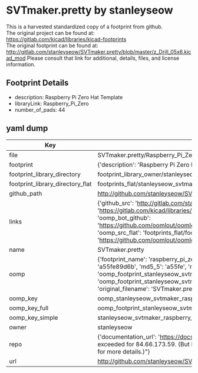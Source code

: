 # SVTmaker.pretty by stanleyseow  
This is a harvested standardized copy of a footprint from github.  
The original project can be found at:  
https://gitlab.com/kicad/libraries/kicad-footprints  
The original footprint can be found at:
http://gitlab.com/stanleyseow/SVTmaker.pretty/blob/master/z_Drill_05x6.kicad_mod
Please consult that link for additional, details, files, and license information.  
## Footprint Details
* description: Raspberry Pi Zero Hat Template  
* libraryLink: Raspberry_Pi_Zero  
* number_of_pads: 44  
## yaml dump  
| Key | Value |  
| --- | --- |  
| file | SVTmaker.pretty/Raspberry_Pi_Zero.kicad_mod |  
| footprint | {'description': 'Raspberry Pi Zero Hat Template', 'libraryLink': 'Raspberry_Pi_Zero', 'number_of_pads': 44} |  
| footprint_library_directory | footprint_library_owner/stanleyseow_SVTmaker.pretty |  
| footprint_library_directory_flat | footprints_flat/stanleyseow_svtmaker_raspberry_pi_zero/working |  
| github_path | http://github.com/stanleyseow/SVTmaker.pretty/blob/master/Raspberry_Pi_Zero.kicad_mod |  
| links | {'github_src': 'http://gitlab.com/stanleyseow/SVTmaker.pretty/blob/master/z_Drill_05x6.kicad_mod', 'github_src_repo': 'https://gitlab.com/kicad/libraries/kicad-footprints', 'oomp_bot': 'footprints/stanleyseow_svtmaker_raspberry_pi_zero/working', 'oomp_bot_github': 'https://github.com/oomlout/oomlout_oomp_footprint_bot/tree/main/footprints/stanleyseow_svtmaker_raspberry_pi_zero/working', 'oomp_src_flat': 'footprints_flat/footprints_flat/stanleyseow_svtmaker_raspberry_pi_zero/working', 'oomp_src_flat_github': 'https://github.com/oomlout/oomlout_oomp_footprint_src/tree/main/footprints_flat/stanleyseow_svtmaker_raspberry_pi_zero/working'} |  
| name | SVTmaker.pretty |  
| oomp | {'footprint_name': 'raspberry_pi_zero', 'library_name': 'svtmaker', 'md5': 'a55fe89d6b5a55bce21dfdaaefc3bf68', 'md5_10': 'a55fe89d6b', 'md5_5': 'a55fe', 'md5_6': 'a55fe8', 'oomp_key': 'oomp_stanleyseow_svtmaker_raspberry_pi_zero', 'oomp_key_extra': 'oomp_footprint_stanleyseow_svtmaker_raspberry_pi_zero', 'oomp_key_full': 'oomp_footprint_stanleyseow_svtmaker_raspberry_pi_zero_a55fe8', 'oomp_key_simple': 'stanleyseow_svtmaker_raspberry_pi_zero', 'original_filename': 'SVTmaker.pretty/Raspberry_Pi_Zero.kicad_mod', 'owner_name': 'stanleyseow'} |  
| oomp_key | oomp_stanleyseow_svtmaker_raspberry_pi_zero |  
| oomp_key_full | oomp_footprint_stanleyseow_svtmaker_raspberry_pi_zero |  
| oomp_key_simple | stanleyseow_svtmaker_raspberry_pi_zero |  
| owner | stanleyseow |  
| repo | {'documentation_url': 'https://docs.github.com/rest/overview/resources-in-the-rest-api#rate-limiting', 'message': "API rate limit exceeded for 84.66.173.59. (But here's the good news: Authenticated requests get a higher rate limit. Check out the documentation for more details.)"} |  
| url | http://github.com/stanleyseow/SVTmaker.pretty |  

